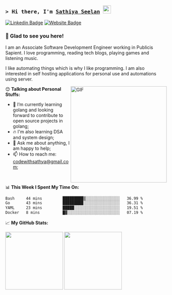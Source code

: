 

### <samp>&gt; Hi there, I'm <a href="https://codewithsathya.com" target="_blank">Sathiya Seelan</a> <img src="https://media.giphy.com/media/hvRJCLFzcasrR4ia7z/giphy.gif" width="25"></samp>

[![Linkedin Badge](https://img.shields.io/badge/-LinkedIn-0e76a8?style=flat-square&logo=Linkedin&logoColor=white)](https://linkedin.com/in/codewithsathya)
[![Website Badge](https://img.shields.io/badge/Website-3b5998?style=flat-square&logo=safari&logoColor=white)](https://codewithsathya.com)

### 🥰 Glad to see you here! &nbsp;

I am an Associate Software Development Engineer working in Publicis Sapient. I love programming, reading tech blogs, playing games and listening music.

I like automating things which is why I like programming. I am also interested in self hosting applications for personal use and automations using server.

<img align="right" alt="GIF" src="https://github.com/abhisheknaiidu/abhisheknaiidu/blob/master/code.gif?raw=true" width="300" height="auto" />

😊 **Talking about Personal Stuffs:**

- 🚀 I’m currently learning golang and looking forward to contribute to open source projects in golang;
- 🔥 I'm also learning DSA and system design;
- 💬 Ask me about anything, I am happy to help;
- 📫 How to reach me: codewithsathya@gmail.com;

</br>

📊 **This Week I Spent My Time On:**

<!--START_SECTION:waka-->

```txt
Bash     44 mins         █████████▒░░░░░░░░░░░░░░░   36.99 %
Go       43 mins         █████████░░░░░░░░░░░░░░░░   36.31 %
YAML     23 mins         █████░░░░░░░░░░░░░░░░░░░░   19.51 %
Docker   8 mins          █▓░░░░░░░░░░░░░░░░░░░░░░░   07.19 %
```

<!--END_SECTION:waka-->

📈 **My GitHub Stats:**

<p>
  <img height="180em" src="https://github-readme-stats.vercel.app/api?username=codewithsathya&show_icons=true&hide_border=true&&count_private=true&include_all_commits=true" />
  <img height="180em" src="https://github-readme-stats.vercel.app/api/top-langs/?username=codewithsathya&exclude_repo=KNN-Image-Classification&show_icons=true&hide_border=true&layout=compact&langs_count=8"/>
</p>

<!--
**codewithsathya/codewithsathya** is a ✨ _special_ ✨ repository because its `README.md` (this file) appears on your GitHub profile.

Here are some ideas to get you started:

- 🔭 I’m currently working on ...
- 🌱 I’m currently learning ...
- 👯 I’m looking to collaborate on ...
- 🤔 I’m looking for help with ...
- 💬 Ask me about ...
- 📫 How to reach me: ...
- 😄 Pronouns: ...
- ⚡ Fun fact: ...
-->

